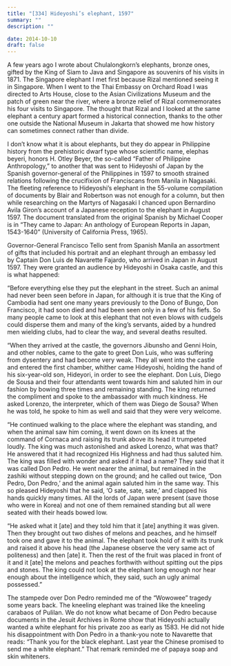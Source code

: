 ```yaml
---
title: "[334] Hideyoshi’s elephant, 1597"
summary: ""
description: ""

date: 2014-10-10
draft: false
---
```


A few years ago I wrote about Chulalongkorn’s elephants, bronze ones, gifted by the King of Siam to Java and Singapore as souvenirs of his visits in 1871. The Singapore elephant I met first because Rizal mentioned seeing it in Singapore. When I went to the Thai Embassy on Orchard Road I was directed to Arts House, close to the Asian Civilizations Museum and the patch of green near the river, where a bronze relief of Rizal commemorates his four visits to Singapore. The thought that Rizal and I looked at the same elephant a century apart formed a historical connection, thanks to the other one outside the National Museum in Jakarta that showed me how history can sometimes connect rather than divide.

I don’t know what it is about elephants, but they do appear in Philippine history from the prehistoric dwarf type whose scientific name, elephas beyeri, honors H. Otley Beyer, the so-called “Father of Philippine Anthropology,” to another that was sent to Hideyoshi of Japan by the Spanish governor-general of the Philippines in 1597 to smooth strained relations following the crucifixion of Franciscans from Manila in Nagasaki. The fleeting reference to Hideyoshi’s elephant in the 55-volume compilation of documents by Blair and Robertson was not enough for a column, but then while researching on the Martyrs of Nagasaki I chanced upon Bernardino Avila Giron’s account of a Japanese reception to the elephant in August 1597. The document translated from the original Spanish by Michael Cooper is in “They came to Japan: An anthology of European Reports in Japan, 1543-1640” (University of California Press, 1965).

Governor-General Francisco Tello sent from Spanish Manila an assortment of gifts that included his portrait and an elephant through an embassy led by Captain Don Luis de Navarette Fajardo, who arrived in Japan in August 1597. They were granted an audience by Hideyoshi in Osaka castle, and this is what happened:

“Before everything else they put the elephant in the street. Such an animal had never been seen before in Japan, for although it is true that the King of Cambodia had sent one many years previously to the Dono of Bungo, Don Francisco, it had soon died and had been seen only in a few of his fiefs. So many people came to look at this elephant that not even blows with cudgels could disperse them and many of the king’s servants, aided by a hundred men wielding clubs, had to clear the way, and several deaths resulted.

“When they arrived at the castle, the governors Jibunsho and Genni Hoin, and other nobles, came to the gate to greet Don Luis, who was suffering from dysentery and had become very weak. They all went into the castle and entered the first chamber, whither came Hideyoshi, holding the hand of his six-year-old son, Hideyori, in order to see the elephant. Don Luis, Diego de Sousa and their four attendants went towards him and saluted him in our fashion by bowing three times and remaining standing. The king returned the compliment and spoke to the ambassador with much kindness. He asked Lorenzo, the interpreter, which of them was Diego de Sousa? When he was told, he spoke to him as well and said that they were very welcome.

“He continued walking to the place where the elephant was standing, and when the animal saw him coming, it went down on its knees at the command of Cornaca and raising its trunk above its head it trumpeted loudly. The king was much astonished and asked Lorenzo, what was that? He answered that it had recognized His Highness and had thus saluted him. The king was filled with wonder and asked if it had a name? They said that it was called Don Pedro. He went nearer the animal, but remained in the zashiki without stepping down on the ground; and he called out twice, ‘Don Pedro, Don Pedro,’ and the animal again saluted him in the same way. This so pleased Hideyoshi that he said, ‘O sate, sate, sate,’ and clapped his hands quickly many times. All the lords of Japan were present (save those who were in Korea) and not one of them remained standing but all were seated with their heads bowed low.

“He asked what it [ate] and they told him that it [ate] anything it was given. Then they brought out two dishes of melons and peaches, and he himself took one and gave it to the animal. The elephant took hold of it with its trunk and raised it above his head (the Japanese observe the very same act of politeness) and then [ate] it. Then the rest of the fruit was placed in front of it and it [ate] the melons and peaches forthwith without spitting out the pips and stones. The king could not look at the elephant long enough nor hear enough about the intelligence which, they said, such an ugly animal possessed.”

The stampede over Don Pedro reminded me of the “Wowowee” tragedy some years back. The kneeling elephant was trained like the kneeling carabaos of Pulilan. We do not know what became of Don Pedro because documents in the Jesuit Archives in Rome show that Hideyoshi actually wanted a white elephant for his private zoo as early as 1583. He did not hide his disappointment with Don Pedro in a thank-you note to Navarette that reads: “Thank you for the black elephant. Last year the Chinese promised to send me a white elephant.” That remark reminded me of papaya soap and skin whiteners.
